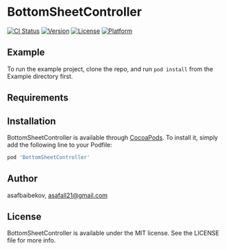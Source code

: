 # BottomSheetController

[![CI Status](https://img.shields.io/travis/asafbaibekov/BottomSheetController.svg?style=flat)](https://travis-ci.org/asafbaibekov/BottomSheetController)
[![Version](https://img.shields.io/cocoapods/v/BottomSheetController.svg?style=flat)](https://cocoapods.org/pods/BottomSheetController)
[![License](https://img.shields.io/cocoapods/l/BottomSheetController.svg?style=flat)](https://cocoapods.org/pods/BottomSheetController)
[![Platform](https://img.shields.io/cocoapods/p/BottomSheetController.svg?style=flat)](https://cocoapods.org/pods/BottomSheetController)

## Example

To run the example project, clone the repo, and run `pod install` from the Example directory first.

## Requirements

## Installation

BottomSheetController is available through [CocoaPods](https://cocoapods.org). To install
it, simply add the following line to your Podfile:

```ruby
pod 'BottomSheetController'
```

## Author

asafbaibekov, asafall21@gmail.com

## License

BottomSheetController is available under the MIT license. See the LICENSE file for more info.
